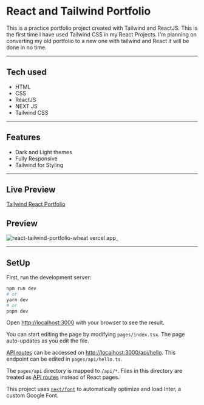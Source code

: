 # React and Tailwind Portfolio

This is a practice portfolio project created with Tailwind and ReactJS. This is the first time I have used Tailwind CSS in my React Projects. I'm planning on converting my old portfolio to a new one with tailwind and React it will be done in no time.

<hr>

## Tech used

- HTML
- CSS
- ReactJS
- NEXT JS
- Tailwind CSS

<hr>

## Features

- Dark and Light themes
- Fully Responsive
- Tailwind for Styling

<hr>

## Live Preview

[Tailwind React Portfolio](https://react-tailwind-portfolio-wheat.vercel.app/)

## Preview

![react-tailwind-portfolio-wheat vercel app_](https://user-images.githubusercontent.com/95171638/219949296-4744568a-3048-43a5-ada0-b84baff073bf.png)

<hr>

## SetUp

First, run the development server:

```bash
npm run dev
# or
yarn dev
# or
pnpm dev
```

Open [http://localhost:3000](http://localhost:3000) with your browser to see the result.

You can start editing the page by modifying `pages/index.tsx`. The page auto-updates as you edit the file.

[API routes](https://nextjs.org/docs/api-routes/introduction) can be accessed on [http://localhost:3000/api/hello](http://localhost:3000/api/hello). This endpoint can be edited in `pages/api/hello.ts`.

The `pages/api` directory is mapped to `/api/*`. Files in this directory are treated as [API routes](https://nextjs.org/docs/api-routes/introduction) instead of React pages.

This project uses [`next/font`](https://nextjs.org/docs/basic-features/font-optimization) to automatically optimize and load Inter, a custom Google Font.

